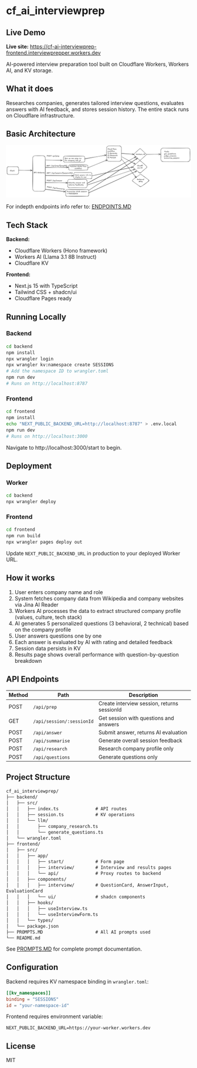 # cf_ai_interviewprep

## Live Demo

**Live site:** https://cf-ai-interviewprep-frontend.interviewprepper.workers.dev

AI-powered interview preparation tool built on Cloudflare Workers, Workers AI, and KV storage.

## What it does

Researches companies, generates tailored interview questions, evaluates answers with AI feedback, and stores session history. The entire stack runs on Cloudflare infrastructure.

## Basic Architecture 

![Top down overview](./images/basic_architecture.png)

For indepth endpoints info refer to: [ENDPOINTS.MD](./docs/endpoints.md)
## Tech Stack

**Backend:**
- Cloudflare Workers (Hono framework)
- Workers AI (Llama 3.1 8B Instruct)
- Cloudflare KV

**Frontend:**
- Next.js 15 with TypeScript
- Tailwind CSS + shadcn/ui
- Cloudflare Pages ready

## Running Locally

### Backend

```bash
cd backend
npm install
npx wrangler login
npx wrangler kv:namespace create SESSIONS
# Add the namespace ID to wrangler.toml
npm run dev
# Runs on http://localhost:8787
```

### Frontend

```bash
cd frontend
npm install
echo "NEXT_PUBLIC_BACKEND_URL=http://localhost:8787" > .env.local
npm run dev
# Runs on http://localhost:3000
```

Navigate to http://localhost:3000/start to begin.

## Deployment

### Worker
```bash
cd backend
npx wrangler deploy
```

### Frontend
```bash
cd frontend
npm run build
npx wrangler pages deploy out
```

Update `NEXT_PUBLIC_BACKEND_URL` in production to your deployed Worker URL.

## How it works

1. User enters company name and role
2. System fetches company data from Wikipedia and company websites via Jina AI Reader
3. Workers AI processes the data to extract structured company profile (values, culture, tech stack)
4. AI generates 5 personalized questions (3 behavioral, 2 technical) based on the company profile
5. User answers questions one by one
6. Each answer is evaluated by AI with rating and detailed feedback
7. Session data persists in KV
8. Results page shows overall performance with question-by-question breakdown

## API Endpoints

| Method | Path | Description |
|--------|------|-------------|
| POST | `/api/prep` | Create interview session, returns sessionId |
| GET | `/api/session/:sessionId` | Get session with questions and answers |
| POST | `/api/answer` | Submit answer, returns AI evaluation |
| POST | `/api/summarise` | Generate overall session feedback |
| POST | `/api/research` | Research company profile only |
| POST | `/api/questions` | Generate questions only |

## Project Structure

```
cf_ai_interviewprep/
├── backend/
│   ├── src/
│   │   ├── index.ts              # API routes
│   │   ├── session.ts            # KV operations
│   │   └── llm/
│   │       ├── company_research.ts
│   │       └── generate_questions.ts
│   └── wrangler.toml
├── frontend/
│   ├── src/
│   │   ├── app/
│   │   │   ├── start/            # Form page
│   │   │   ├── interview/        # Interview and results pages
│   │   │   └── api/              # Proxy routes to backend
│   │   ├── components/
│   │   │   ├── interview/        # QuestionCard, AnswerInput, EvaluationCard
│   │   │   └── ui/               # shadcn components
│   │   ├── hooks/
│   │   │   ├── useInterview.ts
│   │   │   └── useInterviewForm.ts
│   │   └── types/
│   └── package.json
├── PROMPTS.MD                    # All AI prompts used
└── README.md
```

See [PROMPTS.MD](./PROMPTS.MD) for complete prompt documentation.


## Configuration

Backend requires KV namespace binding in `wrangler.toml`:

```toml
[[kv_namespaces]]
binding = "SESSIONS"
id = "your-namespace-id"
```

Frontend requires environment variable:

```
NEXT_PUBLIC_BACKEND_URL=https://your-worker.workers.dev
```

## License

MIT
